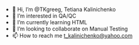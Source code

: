 - 👋 Hi, I’m @TKgreeg, Tetiana Kalinichenko
- 👀 I’m interested in QA/QC 
- 🌱 I’m currently learning HTML
- 💞️ I’m looking to collaborate on Manual Testing 
- 📫 How to reach me t_kalinichenko@yahoo.com

<!---
TKgreeg/TKgreeg is a ✨ special ✨ repository because its `README.md` (this file) appears on your GitHub profile.
You can click the Preview link to take a look at your changes.
--->

